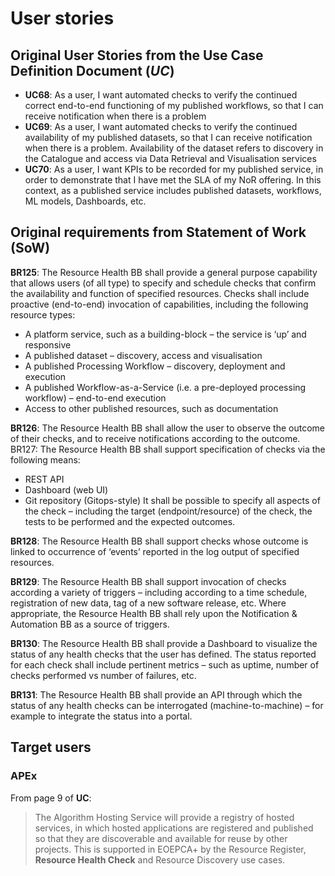 # User stories

## Original User Stories from the Use Case Definition Document (*UC*)

- **UC68**: As a user, I want automated checks to verify the continued correct
end-to-end functioning of my published workflows, so that I can
receive notification when there is a problem
- **UC69**: As a user, I want automated checks to verify the continued
availability of my published datasets, so that I can receive
notification when there is a problem. Availability of the dataset
refers to discovery in the Catalogue and access via Data Retrieval
and Visualisation services
- **UC70**: As a user, I want KPIs to be recorded for my published service, in
order to demonstrate that I have met the SLA of my NoR offering.
In this context, as a published service includes published datasets,
workflows, ML models, Dashboards, etc.

## Original requirements from Statement of Work (SoW)
**BR125**: The Resource Health BB shall provide a general purpose capability that allows users (of all
type) to specify and schedule checks that confirm the availability and function of
specified resources.
Checks shall include proactive (end-to-end) invocation of capabilities, including the
following resource types:
* A platform service, such as a building-block – the service is ‘up’ and responsive
* A published dataset – discovery, access and visualisation
* A published Processing Workflow – discovery, deployment and execution
* A published Workflow-as-a-Service (i.e. a pre-deployed processing workflow) – end-to-end execution
* Access to other published resources, such as documentation

**BR126**: The Resource Health BB shall allow the user to observe the outcome of their checks, and
to receive notifications according to the outcome.
BR127: The Resource Health BB shall support specification of checks via the following means:
* REST API
* Dashboard (web UI)
* Git repository (Gitops-style)
It shall be possible to specify all aspects of the check – including the target
(endpoint/resource) of the check, the tests to be performed and the expected outcomes.

**BR128**: The Resource Health BB shall support checks whose outcome is linked to occurrence of
‘events’ reported in the log output of specified resources.

**BR129**: The Resource Health BB shall support invocation of checks according a variety of triggers
– including according to a time schedule, registration of new data, tag of a new software
release, etc.
Where appropriate, the Resource Health BB shall rely upon the Notification &
Automation BB as a source of triggers.

**BR130**: The Resource Health BB shall provide a Dashboard to visualize the status of any health
checks that the user has defined. The status reported for each check shall include
pertinent metrics – such as uptime, number of checks performed vs number of failures,
etc.

**BR131**: The Resource Health BB shall provide an API through which the status of any health
checks can be interrogated (machine-to-machine) – for example to integrate the status
into a portal.

## Target users

### APEx

From page 9 of **UC**:
> The Algorithm Hosting Service will provide a registry of hosted services, in which hosted
applications are registered and published so that they are discoverable and available for
reuse by other projects. This is supported in EOEPCA+ by the Resource Register,
**Resource Health Check** and Resource Discovery use cases.

